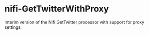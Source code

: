 # nifi-GetTwitterWithProxy
Interim version of the Nifi GetTwitter processor with support for proxy settings.
